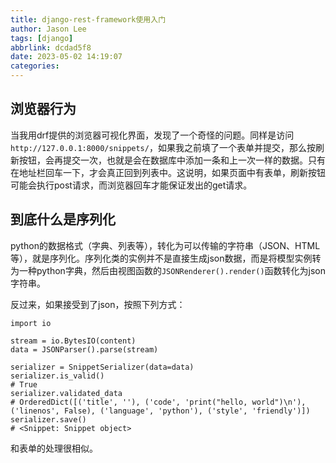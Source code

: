 ```yaml
---
title: django-rest-framework使用入门
author: Jason Lee
tags: [django]
abbrlink: dcdad5f8
date: 2023-05-02 14:19:07
categories:
---
```


## 浏览器行为

当我用drf提供的浏览器可视化界面，发现了一个奇怪的问题。同样是访问`http://127.0.0.1:8000/snippets/`，如果我之前填了一个表单并提交，那么按刷新按钮，会再提交一次，也就是会在数据库中添加一条和上一次一样的数据。只有在地址栏回车一下，才会真正回到列表中。这说明，如果页面中有表单，刷新按钮可能会执行post请求，而浏览器回车才能保证发出的get请求。

## 到底什么是序列化

python的数据格式（字典、列表等），转化为可以传输的字符串（JSON、HTML等），就是序列化。序列化类的实例并不是直接生成json数据，而是将模型实例转为一种python字典，然后由视图函数的`JSONRenderer().render()`函数转化为json字符串。

反过来，如果接受到了json，按照下列方式：

```
import io

stream = io.BytesIO(content)
data = JSONParser().parse(stream)

serializer = SnippetSerializer(data=data)
serializer.is_valid()
# True
serializer.validated_data
# OrderedDict([('title', ''), ('code', 'print("hello, world")\n'), ('linenos', False), ('language', 'python'), ('style', 'friendly')])
serializer.save()
# <Snippet: Snippet object>
```

和表单的处理很相似。